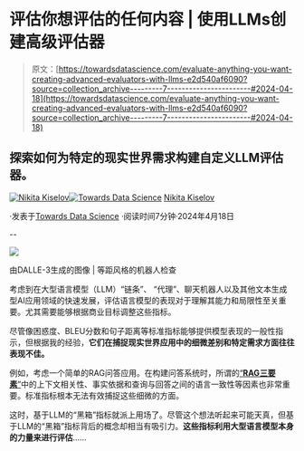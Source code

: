 # 评估你想评估的任何内容 | 使用LLMs创建高级评估器

> 原文：[https://towardsdatascience.com/evaluate-anything-you-want-creating-advanced-evaluators-with-llms-e2d540af6090?source=collection_archive---------7-----------------------#2024-04-18](https://towardsdatascience.com/evaluate-anything-you-want-creating-advanced-evaluators-with-llms-e2d540af6090?source=collection_archive---------7-----------------------#2024-04-18)

## 探索如何为特定的现实世界需求构建自定义LLM评估器。

[](https://medium.com/@nikita_kiselov?source=post_page---byline--e2d540af6090--------------------------------)[![Nikita Kiselov](../Images/7a9cca0418a58e35e1024d59a8c634bf.png)](https://medium.com/@nikita_kiselov?source=post_page---byline--e2d540af6090--------------------------------)[](https://towardsdatascience.com/?source=post_page---byline--e2d540af6090--------------------------------)[![Towards Data Science](../Images/a6ff2676ffcc0c7aad8aaf1d79379785.png)](https://towardsdatascience.com/?source=post_page---byline--e2d540af6090--------------------------------) [Nikita Kiselov](https://medium.com/@nikita_kiselov?source=post_page---byline--e2d540af6090--------------------------------)

·发表于[Towards Data Science](https://towardsdatascience.com/?source=post_page---byline--e2d540af6090--------------------------------) ·阅读时间7分钟·2024年4月18日

--

![](../Images/3313d1ece51ad97e632d0c90a8f0df0b.png)

由DALLE-3生成的图像 | 等距风格的机器人检查

考虑到在大型语言模型（LLM）“链条”、 “代理”、聊天机器人以及其他文本生成型AI应用领域的快速发展，评估语言模型的表现对于理解其能力和局限性至关重要。尤其需要能够根据商业目标调整这些指标。

尽管像困惑度、BLEU分数和句子距离等标准指标能够提供模型表现的一般性指示，但根据我的经验，**它们在捕捉现实世界应用中的细微差别和特定需求方面往往表现不佳。**

例如，考虑一个简单的RAG问答应用。在构建问答系统时，所谓的[“**RAG三要素**”](https://www.trulens.org/trulens_eval/getting_started/core_concepts/rag_triad/)中的上下文相关性、事实依据和查询与回答之间的语言一致性等因素也非常重要。标准指标根本无法有效捕捉这些细微的方面。

这时，基于LLM的“黑箱”指标就派上用场了。尽管这个想法听起来可能天真，但基于LLM的“黑箱”指标背后的概念却相当有吸引力。**这些指标利用大型语言模型本身的力量来进行评估**……
